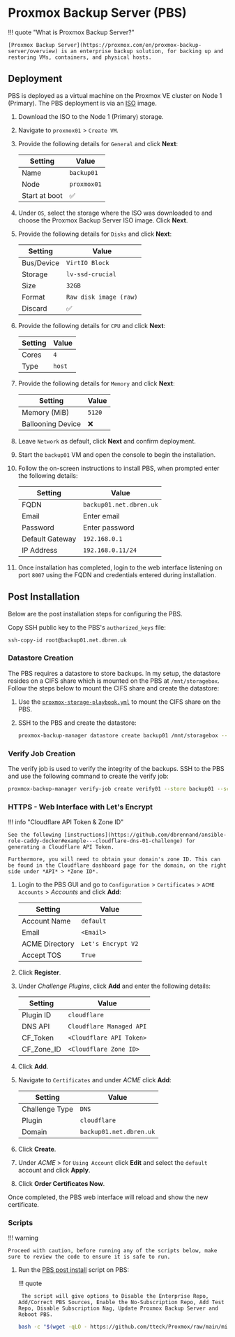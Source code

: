 # Proxmox Backup Server (PBS)

!!! quote "What is Proxmox Backup Server?"

    [Proxmox Backup Server](https://proxmox.com/en/proxmox-backup-server/overview) is an enterprise backup solution, for backing up and restoring VMs, containers, and physical hosts.

## Deployment

PBS is deployed as a virtual machine on the Proxmox VE cluster on Node 1 (Primary). The PBS deployment is via an [ISO](https://proxmox.com/en/downloads/proxmox-backup-server) image.

1. Download the ISO to the Node 1 (Primary) storage.

2. Navigate to `proxmox01` > `Create VM`.

3. Provide the following details for `General` and click **Next**:

    | Setting       | Value       |
    | ------------- | ----------- |
    | Name          | `backup01`  |
    | Node          | `proxmox01` |
    | Start at boot | ✅           |

4. Under `OS`, select the storage where the ISO was downloaded to and choose the Proxmox Backup Server ISO image. Click **Next**.

5. Provide the following details for `Disks` and click **Next**:

    | Setting    | Value                  |
    | ---------- | ---------------------- |
    | Bus/Device | `VirtIO Block`         |
    | Storage    | `lv-ssd-crucial`       |
    | Size       | `32GB`                 |
    | Format     | `Raw disk image (raw)` |
    | Discard    | ✅                      |

6. Provide the following details for `CPU` and click **Next**:

    | Setting | Value  |
    | ------- | ------ |
    | Cores   | `4`    |
    | Type    | `host` |

7. Provide the following details for `Memory` and click **Next**:

    | Setting           | Value  |
    | ----------------- | ------ |
    | Memory (MiB)      | `5120` |
    | Ballooning Device | ❌      |

8. Leave `Network` as default, click **Next** and confirm deployment.

9. Start the `backup01` VM and open the console to begin the installation.

10. Follow the on-screen instructions to install PBS, when prompted enter the following details:

      | Setting         | Value                   |
      | --------------- | ----------------------- |
      | FQDN            | `backup01.net.dbren.uk` |
      | Email           | Enter email             |
      | Password        | Enter password          |
      | Default Gateway | `192.168.0.1`           |
      | IP Address      | `192.168.0.11/24`       |

11. Once installation has completed, login to the web interface listening on port `8007` using the FQDN and credentials entered during installation.

## Post Installation

Below are the post installation steps for configuring the PBS.

Copy SSH public key to the PBS's `authorized_keys` file:

```bash
ssh-copy-id root@backup01.net.dbren.uk
```

### Datastore Creation

The PBS requires a datastore to store backups. In my setup, the datastore resides on a CIFS share which is mounted on the PBS at `/mnt/storagebox`. Follow the steps below to mount the CIFS share and create the datastore:

1. Use the [`proxmox-storage-playbook.yml`](https://github.com/dbrennand/home-ops/blob/dev/ansible/playbooks/proxmox-backup-cifs.yml) to mount the CIFS share on the PBS.

2. SSH to the PBS and create the datastore:

    ```bash
    proxmox-backup-manager datastore create backup01 /mnt/storagebox --keep-last 4 --keep-daily 5 --keep-weekly 2 --keep-monthly 1
    ```

### Verify Job Creation

The verify job is used to verify the integrity of the backups. SSH to the PBS and use the following command to create the verify job:

```bash
proxmox-backup-manager verify-job create verify01 --store backup01 --schedule daily
```

### HTTPS - Web Interface with Let's Encrypt

!!! info "Cloudflare API Token & Zone ID"

    See the following [instructions](https://github.com/dbrennand/ansible-role-caddy-docker#example---cloudflare-dns-01-challenge) for generating a Cloudflare API Token.

    Furthermore, you will need to obtain your domain's zone ID. This can be found in the Cloudflare dashboard page for the domain, on the right side under *API* > *Zone ID*.

1. Login to the PBS GUI and go to `Configuration` > `Certificates` > `ACME Accounts` > *Accounts* and click **Add**:

    | Setting        | Value              |
    | -------------- | ------------------ |
    | Account Name   | `default`          |
    | Email          | `<Email>`          |
    | ACME Directory | `Let's Encrypt V2` |
    | Accept TOS     | `True`             |

2. Click **Register**.

3. Under *Challenge Plugins*, click **Add** and enter the following details:

    | Setting    | Value                    |
    | ---------- | ------------------------ |
    | Plugin ID  | `cloudflare`             |
    | DNS API    | `Cloudflare Managed API` |
    | CF_Token   | `<Cloudflare API Token>` |
    | CF_Zone_ID | `<Cloudflare Zone ID>`   |

4. Click **Add**.

5. Navigate to `Certificates` and under *ACME* click **Add**:

    | Setting        | Value                   |
    | -------------- | ----------------------- |
    | Challenge Type | `DNS`                   |
    | Plugin         | `cloudflare`            |
    | Domain         | `backup01.net.dbren.uk` |

6. Click **Create**.

7. Under *ACME* > for `Using Account` click **Edit** and select the `default` account and click **Apply**.

8. Click **Order Certificates Now**.

Once completed, the PBS web interface will reload and show the new certificate.

### Scripts

!!! warning

    Proceed with caution, before running any of the scripts below, make sure to review the code to ensure it is safe to run.

1. Run the [PBS post install](https://github.com/tteck/Proxmox) script on PBS:

    !!! quote

        The script will give options to Disable the Enterprise Repo, Add/Correct PBS Sources, Enable the No-Subscription Repo, Add Test Repo, Disable Subscription Nag, Update Proxmox Backup Server and Reboot PBS.

    ```bash
    bash -c "$(wget -qLO - https://github.com/tteck/Proxmox/raw/main/misc/post-pbs-install.sh)"
    ```

